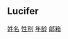 ## Lucifer
<!DOCTYPE html>
<html lang="en">
<head>
    <meta charset="UTF-8">
    
    
</head>
<body>
<div class="container">
    <div class="row">
        <div class="list-group">
            <a href="" class="list-group-item"><i class="fa fa-qq"></i> 姓名</a>
            <a href="" class="list-group-item"><i class="fa fa-qq"></i> 性别</a>
            <a href="" class="list-group-item"><i class="fa fa-qq"></i> 年龄</a>
            <a href="" class="list-group-item"><i class="fa fa-qq"></i> 邮箱</a>
        </div>
    </div>
</div>

</body>
</html>
